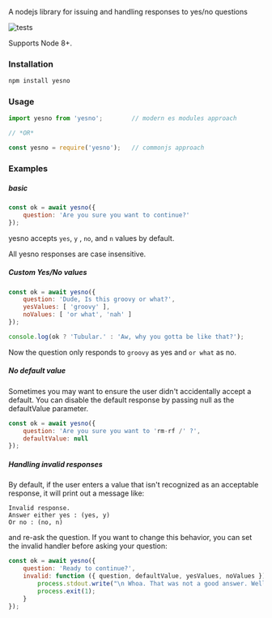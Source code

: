 A nodejs library for issuing and handling responses to yes/no questions 

![tests](https://github.com/tcql/node-yesno/actions/workflows/main.yml/badge.svg)


Supports Node 8+.

### Installation

```bash
npm install yesno
```

### Usage

```javascript
import yesno from 'yesno';        // modern es modules approach

// *OR*

const yesno = require('yesno');   // commonjs approach
```

### Examples


##### basic

```javascript
const ok = await yesno({
    question: 'Are you sure you want to continue?'
});
````

yesno accepts `yes`, `y` , `no`, and `n` values by default.

All yesno responses are case insensitive.


##### Custom Yes/No values

```javascript
const ok = await yesno({
    question: 'Dude, Is this groovy or what?',
    yesValues: [ 'groovy' ],
    noValues: [ 'or what', 'nah' ]
});

console.log(ok ? 'Tubular.' : 'Aw, why you gotta be like that?');
```

Now the question only responds to `groovy` as yes and `or what` as no.


##### No default value

Sometimes you may want to ensure the user didn't accidentally accept a default.
You can disable the default response by passing null as the defaultValue parameter.

```javascript
const ok = await yesno({
    question: 'Are you sure you want to 'rm-rf /' ?',
    defaultValue: null
});
```


##### Handling invalid responses

By default, if the user enters a value that isn't recognized as an acceptable response, it will
print out a message like: 

    Invalid response.
    Answer either yes : (yes, y)
    Or no : (no, n)

and re-ask the question. If you want to change this behavior, you can set the invalid handler before asking your question:

```javascript
const ok = await yesno({
    question: 'Ready to continue?',
    invalid: function ({ question, defaultValue, yesValues, noValues }) {
        process.stdout.write("\n Whoa. That was not a good answer. Well. No more tries for you.");
        process.exit(1);
    }
});
```
